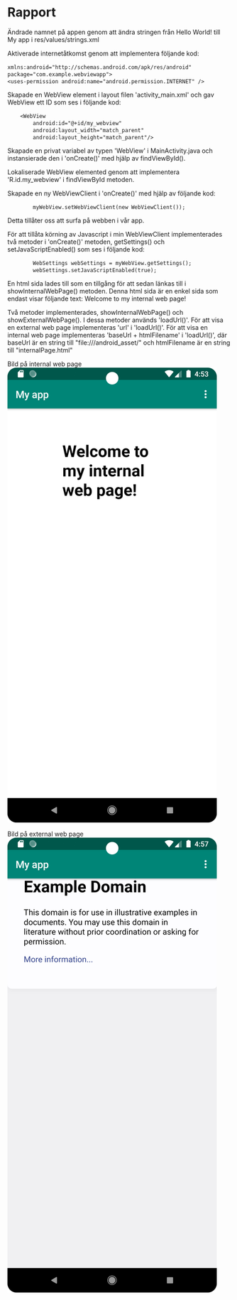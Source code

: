 
# Rapport

Ändrade namnet på appen genom att ändra stringen från Hello World! till My app i res/values/strings.xml

Aktiverade internetåtkomst genom att implementera följande kod: 

```
xmlns:android="http://schemas.android.com/apk/res/android"
package="com.example.webviewapp">
<uses-permission android:name="android.permission.INTERNET" />
```

Skapade en WebView element i layout filen 'activity_main.xml' och gav WebView ett ID som ses i följande kod:

```
    <WebView
        android:id="@+id/my_webview"
        android:layout_width="match_parent"
        android:layout_height="match_parent"/>
```

Skapade en privat variabel av typen 'WebView' i MainActivity.java och instansierade den i 'onCreate()' 
med hjälp av findViewById(). 

Lokaliserade WebView elemented genom att implementera 'R.id.my_webview' i findViewById metoden.

Skapade en ny WebViewClient i 'onCreate()' med hjälp av följande kod:

```
        myWebView.setWebViewClient(new WebViewClient());
```
Detta tillåter oss att surfa på webben i vår app.

För att tillåta körning av Javascript i min WebViewClient implementerades två metoder i 'onCreate()' 
metoden, getSettings() och setJavaScriptEnabled() som ses i följande kod: 

```
        WebSettings webSettings = myWebView.getSettings();
        webSettings.setJavaScriptEnabled(true);
```

En html sida lades till som en tillgång för att sedan länkas till i showInternalWebPage() metoden. 
Denna html sida är en enkel sida som endast visar följande text: Welcome to my internal web page!

Två metoder implementerades, showInternalWebPage() och showExternalWebPage(). I dessa metoder används
'loadUrl()'. 
För att visa en external web page implementeras 'url' i 'loadUrl()'. 
För att visa en internal web page implementeras 'baseUrl + htmlFilename' i 'loadUrl()', där baseUrl 
är en string till "file:///android_asset/" och htmlFilename är en string till "internalPage.html"

Bild på internal web page
![](Internal.png)

Bild på external web page
![](External.png)

